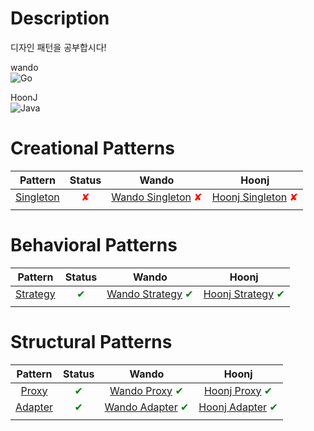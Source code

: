 # Description
디자인 패턴을 공부합시다!

wando <br>
![Go](https://shields.io/badge/go-black?logo=go&style=for-the-badge%22)

HoonJ <br>
![Java](https://shields.io/badge/Java-007396?style=for-the-badge%22)  

# Creational Patterns
|Pattern|Status|Wando|Hoonj|
|:-------:|:------:|:-----------:|:-----------:|
| [Singleton](https://github.com/EverySDAD/design-pattern/tree/main/creational/singleton) | <span style="color:red">✘</span> |[Wando Singleton](https://github.com/EverySDAD/design-pattern/tree/main/creational/singleton/wando) <span style="color:red">✘</span>|[Hoonj Singleton](https://github.com/EverySDAD/design-pattern/tree/main/creational/singleton/hoonj) <span style="color:red">✘</span> |
|||||

# Behavioral Patterns
|Pattern|Status|Wando|Hoonj|
|:-------:|:------:|:-----------:|:-----------:|
|[Strategy](https://github.com/EverySDAD/design-pattern/tree/main/behavioral/strategy)|<span style="color:green">✔</span>|[Wando Strategy](https://github.com/EverySDAD/design-pattern/tree/main/behavioral/strategy/wando) <span style="color:green">✔</span>|[Hoonj Strategy](https://github.com/EverySDAD/design-pattern/tree/main/behavioral/strategy/hoonj) <span style="color:green">✔</span>|
|||||

# Structural Patterns
|Pattern|Status|Wando|Hoonj|
|:-------:|:------:|:-----------:|:-----------:|
| [Proxy](https://github.com/EverySDAD/design-pattern/tree/main/structural/proxy) | <span style="color:green">✔</span> |[Wando Proxy](https://github.com/EverySDAD/design-pattern/tree/main/structural/proxy/wando) <span style="color:green">✔</span>|[Hoonj Proxy](https://github.com/EverySDAD/design-pattern/tree/main/structural/proxy/hoonj) <span style="color:green">✔</span> |
| [Adapter](https://github.com/EverySDAD/design-pattern/tree/main/structural/adapter) | <span style="color:green">✔</span> |[Wando Adapter](https://github.com/EverySDAD/design-pattern/tree/main/structural/adapter/wando) <span style="color:green">✔</span>|[Hoonj Adapter](https://github.com/EverySDAD/design-pattern/tree/main/structural/adapter/hoonj) <span style="color:green">✔</span> |
|||||
